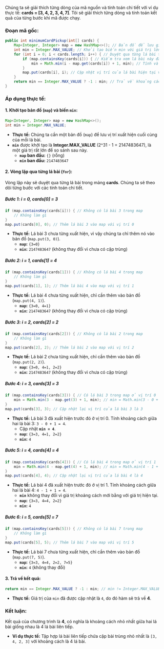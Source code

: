 Chúng ta sẽ giải thích từng dòng của mã nguồn và tính toán chi tiết với ví dụ thực tế: **cards = [3, 4, 2, 3, 4, 7]**. Tôi sẽ giải thích từng dòng và tính toán kết quả của từng bước khi mã được chạy.

### Đoạn mã gốc:

```java
public int minimumCardPickup(int[] cards) {
    Map<Integer, Integer> map = new HashMap<>(); // Bản đồ để lưu giá trị lá bài và vị trí xuất hiện cuối cùng
    int min = Integer.MAX_VALUE; // Khởi tạo biến min với giá trị lớn nhất
    for (int i = 0; i < cards.length; i++) { // Duyệt qua từng lá bài trong mảng cards
        if (map.containsKey(cards[i])) { // Kiểm tra xem lá bài này đã xuất hiện trước đó chưa
            min = Math.min(i - map.get(cards[i]) + 1, min); // Tính và cập nhật khoảng cách nhỏ nhất
        }
        map.put(cards[i], i); // Cập nhật vị trí của lá bài hiện tại vào bản đồ
    }
    return min == Integer.MAX_VALUE ? -1 : min; // Trả về khoảng cách nhỏ nhất hoặc -1 nếu không có cặp trùng
}
```

### Áp dụng thực tế:

#### 1. **Khởi tạo bản đồ (`map`) và biến `min`:**
```java
Map<Integer, Integer> map = new HashMap<>();
int min = Integer.MAX_VALUE;
```
- **Thực tế:** Chúng ta cần một bản đồ (`map`) để lưu vị trí xuất hiện cuối cùng của mỗi lá bài.
- **`min`** được khởi tạo là **Integer.MAX_VALUE** (2^31 - 1 = 2147483647), là một giá trị rất lớn để so sánh sau này.
    - **`map` ban đầu:** `{}` (rỗng)
    - **`min` ban đầu:** `2147483647`

#### 2. **Vòng lặp qua từng lá bài (`for`):**

Vòng lặp này sẽ duyệt qua từng lá bài trong mảng **cards**. Chúng ta sẽ theo dõi từng bước với các tính toán chi tiết.

##### Bước 1: **i = 0**, **cards[0] = 3**

```java
if (map.containsKey(cards[i])) { // Không có lá bài 3 trong map
    // Không làm gì
}
map.put(cards[0], 0); // Thêm lá bài 3 vào map với vị trí 0
```

- **Thực tế:** Lá bài 3 chưa từng xuất hiện, vì vậy chúng ta chỉ thêm nó vào bản đồ (`map.put(3, 0)`).
    - **`map`:** `{3=0}`
    - **`min`:** `2147483647` (không thay đổi vì chưa có cặp trùng)

##### Bước 2: **i = 1**, **cards[1] = 4**

```java
if (map.containsKey(cards[1])) { // Không có lá bài 4 trong map
    // Không làm gì
}
map.put(cards[1], 1); // Thêm lá bài 4 vào map với vị trí 1
```

- **Thực tế:** Lá bài 4 chưa từng xuất hiện, chỉ cần thêm vào bản đồ (`map.put(4, 1)`).
    - **`map`:** `{3=0, 4=1}`
    - **`min`:** `2147483647` (không thay đổi vì chưa có cặp trùng)

##### Bước 3: **i = 2**, **cards[2] = 2**

```java
if (map.containsKey(cards[2])) { // Không có lá bài 2 trong map
    // Không làm gì
}
map.put(cards[2], 2); // Thêm lá bài 2 vào map với vị trí 2
```

- **Thực tế:** Lá bài 2 chưa từng xuất hiện, chỉ cần thêm vào bản đồ (`map.put(2, 2)`).
    - **`map`:** `{3=0, 4=1, 2=2}`
    - **`min`:** `2147483647` (không thay đổi vì chưa có cặp trùng)

##### Bước 4: **i = 3**, **cards[3] = 3**

```java
if (map.containsKey(cards[3])) { // Có lá bài 3 trong map ở vị trí 0
    min = Math.min(3 - map.get(3) + 1, min); // min = Math.min(3 - 0 + 1, 2147483647) = 4
}
map.put(cards[3], 3); // Cập nhật lại vị trí của lá bài 3 là 3
```

- **Thực tế:** Lá bài 3 đã xuất hiện trước đó ở vị trí 0. Tính khoảng cách giữa hai lá bài 3: `3 - 0 + 1 = 4`.
    - Cập nhật **`min = 4`**.
    - **`map`:** `{3=3, 4=1, 2=2}`
    - **`min`:** `4`

##### Bước 5: **i = 4**, **cards[4] = 4**

```java
if (map.containsKey(cards[4])) { // Có lá bài 4 trong map ở vị trí 1
    min = Math.min(4 - map.get(4) + 1, min); // min = Math.min(4 - 1 + 1, 4) = 4
}
map.put(cards[4], 4); // Cập nhật lại vị trí của lá bài 4 là 4
```

- **Thực tế:** Lá bài 4 đã xuất hiện trước đó ở vị trí 1. Tính khoảng cách giữa hai lá bài 4: `4 - 1 + 1 = 4`.
    - **`min`** không thay đổi vì giá trị khoảng cách mới bằng với giá trị hiện tại.
    - **`map`:** `{3=3, 4=4, 2=2}`
    - **`min`:** `4`

##### Bước 6: **i = 5**, **cards[5] = 7**

```java
if (map.containsKey(cards[5])) { // Không có lá bài 7 trong map
    // Không làm gì
}
map.put(cards[5], 5); // Thêm lá bài 7 vào map với vị trí 5
```

- **Thực tế:** Lá bài 7 chưa từng xuất hiện, chỉ cần thêm vào bản đồ (`map.put(7, 5)`).
    - **`map`:** `{3=3, 4=4, 2=2, 7=5}`
    - **`min`:** `4` (không thay đổi)

#### 3. **Trả về kết quả:**
```java
return min == Integer.MAX_VALUE ? -1 : min; // min != Integer.MAX_VALUE, nên trả về min = 4
```

- **Thực tế:** Giá trị của `min` đã được cập nhật là `4`, do đó hàm sẽ trả về **4**.

### Kết luận:

Kết quả của chương trình là **4**, có nghĩa là khoảng cách nhỏ nhất giữa hai lá bài giống nhau là 4 lá bài liên tiếp.

- **Ví dụ thực tế:** Tập hợp lá bài liên tiếp chứa cặp bài trùng nhỏ nhất là `[3, 4, 2, 3]` với khoảng cách là 4 lá bài.